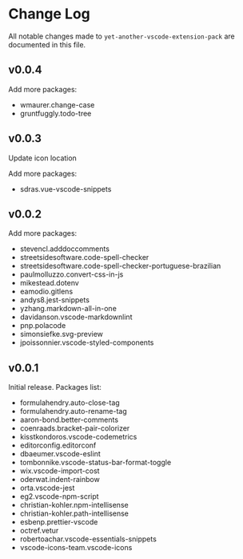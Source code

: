 # Change Log

All notable changes made to `yet-another-vscode-extension-pack` are documented in this file.

## v0.0.4

Add more packages:

- wmaurer.change-case
- gruntfuggly.todo-tree

## v0.0.3

Update icon location

Add more packages:

- sdras.vue-vscode-snippets

## v0.0.2

Add more packages:

- stevencl.adddoccomments
- streetsidesoftware.code-spell-checker
- streetsidesoftware.code-spell-checker-portuguese-brazilian
- paulmolluzzo.convert-css-in-js
- mikestead.dotenv
- eamodio.gitlens
- andys8.jest-snippets
- yzhang.markdown-all-in-one
- davidanson.vscode-markdownlint
- pnp.polacode
- simonsiefke.svg-preview
- jpoissonnier.vscode-styled-components

## v0.0.1

Initial release. Packages list:

- formulahendry.auto-close-tag
- formulahendry.auto-rename-tag
- aaron-bond.better-comments
- coenraads.bracket-pair-colorizer
- kisstkondoros.vscode-codemetrics
- editorconfig.editorconf
- dbaeumer.vscode-eslint
- tombonnike.vscode-status-bar-format-toggle
- wix.vscode-import-cost
- oderwat.indent-rainbow
- orta.vscode-jest
- eg2.vscode-npm-script
- christian-kohler.npm-intellisense
- christian-kohler.path-intellisense
- esbenp.prettier-vscode
- octref.vetur
- robertoachar.vscode-essentials-snippets
- vscode-icons-team.vscode-icons
